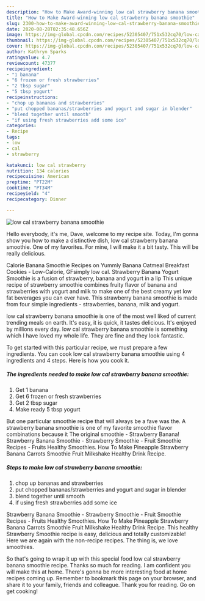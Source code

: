```yaml
---
description: "How to Make Award-winning low cal strawberry banana smoothie"
title: "How to Make Award-winning low cal strawberry banana smoothie"
slug: 2300-how-to-make-award-winning-low-cal-strawberry-banana-smoothie
date: 2020-08-28T02:35:48.656Z
image: https://img-global.cpcdn.com/recipes/52305407/751x532cq70/low-cal-strawberry-banana-smoothie-recipe-main-photo.jpg
thumbnail: https://img-global.cpcdn.com/recipes/52305407/751x532cq70/low-cal-strawberry-banana-smoothie-recipe-main-photo.jpg
cover: https://img-global.cpcdn.com/recipes/52305407/751x532cq70/low-cal-strawberry-banana-smoothie-recipe-main-photo.jpg
author: Kathryn Sparks
ratingvalue: 4.7
reviewcount: 47377
recipeingredient:
- "1 banana"
- "6 frozen or fresh strawberries"
- "2 tbsp sugar"
- "5 tbsp yogurt"
recipeinstructions:
- "chop up bananas and strawberries"
- "put chopped bananas/strawberries and yogurt and sugar in blender"
- "blend together until smooth"
- "if using fresh strawberries add some ice"
categories:
- Recipe
tags:
- low
- cal
- strawberry

katakunci: low cal strawberry 
nutrition: 134 calories
recipecuisine: American
preptime: "PT22M"
cooktime: "PT34M"
recipeyield: "4"
recipecategory: Dinner

---
```



![low cal strawberry banana smoothie](https://img-global.cpcdn.com/recipes/52305407/751x532cq70/low-cal-strawberry-banana-smoothie-recipe-main-photo.jpg)

Hello everybody, it's me, Dave, welcome to my recipe site. Today, I'm gonna show you how to make a distinctive dish, low cal strawberry banana smoothie. One of my favorites. For mine, I will make it a bit tasty. This will be really delicious.

Calorie Banana Smoothie Recipes on Yummly Banana Oatmeal Breakfast Cookies - Low-Calorie, GFsimply low cal. Strawberry Banana Yogurt Smoothie is a fusion of strawberry, banana and yogurt in a lip This unique recipe of strawberry smoothie combines fruity flavor of banana and strawberries with yogurt and milk to make one of the best creamy yet low fat beverages you can ever have. This strawberry banana smoothie is made from four simple ingredients - strawberries, banana, milk and yogurt.

low cal strawberry banana smoothie is one of the most well liked of current trending meals on earth. It's easy, it is quick, it tastes delicious. It's enjoyed by millions every day. low cal strawberry banana smoothie is something which I have loved my whole life. They are fine and they look fantastic.


To get started with this particular recipe, we must prepare a few ingredients. You can cook low cal strawberry banana smoothie using 4 ingredients and 4 steps. Here is how you cook it.

<!--inarticleads1-->

##### The ingredients needed to make low cal strawberry banana smoothie:

1. Get 1 banana
1. Get 6 frozen or fresh strawberries
1. Get 2 tbsp sugar
1. Make ready 5 tbsp yogurt


But one particular smoothie recipe that will always be a fave was the. A strawberry banana smoothie is one of my favorite smoothie flavor combinations because it The original smoothie - Strawberry Banana! Strawberry Banana Smoothie - Strawberry Smoothie - Fruit Smoothie Recipes - Fruits Healthy Smoothies. How To Make Pineapple Strawberry Banana Carrots Smoothie Fruit Milkshake Healthy Drink Recipe. 

<!--inarticleads2-->

##### Steps to make low cal strawberry banana smoothie:

1. chop up bananas and strawberries
1. put chopped bananas/strawberries and yogurt and sugar in blender
1. blend together until smooth
1. if using fresh strawberries add some ice


Strawberry Banana Smoothie - Strawberry Smoothie - Fruit Smoothie Recipes - Fruits Healthy Smoothies. How To Make Pineapple Strawberry Banana Carrots Smoothie Fruit Milkshake Healthy Drink Recipe. This healthy Strawberry Smoothie recipe is easy, delicious and totally customizable! Here we are again with the non-recipe recipes. The thing is, we love smoothies. 

So that's going to wrap it up with this special food low cal strawberry banana smoothie recipe. Thanks so much for reading. I am confident you will make this at home. There's gonna be more interesting food at home recipes coming up. Remember to bookmark this page on your browser, and share it to your family, friends and colleague. Thank you for reading. Go on get cooking!
